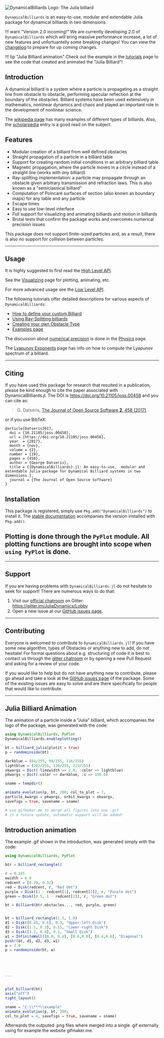 ![DynamicalBilliards Logo: The Julia billiard](http://i.imgur.com/NKgzYrt.gif)

`DynamicalBilliards` is an easy-to-use, modular and extendable Julia package for
dynamical billiards in two dimensions.

!!! warn "Version 2.0 incoming!"
    We are currently developing 2.0 of `DynamicalBilliards` which will bring massive
    performance increase, a lot of new features and unfortuantelly some breaking changes! You can view the [changelog](https://github.com/JuliaDynamics/DynamicalBilliards.jl/blob/master/CHANGELOG.md) to prepare for up coming changes.


!!! tip "Julia Billiard animation"
    Check out the example in the [tutorials](tutorials/examples/#julia-logo-billiard) page to see the code that created and animated the "Julia Billiard"!

## Introduction

A dynamical billiard is a system where a particle is propagating as a straight line from obstacle to obstacle, performing specular reflection at the boundary of the obstacles. Billiard systems have been used extensively in mathematics, nonlinear dynamics and chaos and played an important role in the development of nonlinear science.

The [wikipedia page](https://en.wikipedia.org/wiki/Dynamical_billiards) has many examples of different types of billiards. Also, the [scholarpedia](http://www.scholarpedia.org/article/Dynamical_billiards) entry is a good read on the subject.

## Features

* Modular creation of a billiard from well defined obstacles
* Straight propagation of a particle in a billiard table
* Support for creating random initial conditions in an arbitrary
  billiard table
* Magnetic propagation, where the particle moves in a circle instead
  of a straight line (works with *any* billiard)
* Ray-splitting implementation: a particle may propagate
  through an obstacle given arbitrary transmission and refraction
  laws. This is also known as a "semiclassical billiard"
* Computation of Poincaré surfaces of section (also known as boundary maps) for any table and any particle
* Escape times
* Easy to use low-level interface
* Full support for visualizing and animating billiards and motion in billiards
* Brutal tests that confirm the package works and overcomes numerical precision issues

This package does not support finite-sized particles and, as a result, there is
also no support for collision between particles.

---


## Usage
It is highly suggested to first read the [High Level API](/basic/high_level).

See the [Visualizing](visualizing) page for plotting, animating, etc.

For more advanced usage see the [Low Level API](/basic/low_level).

The following tutorials offer detailed descriptions for various aspects of `DynamicalBilliards`:

- [How to define your custom Billiard](/tutorials/billiard_table)
- [Using Ray-Splitting billiards](/tutorials/ray-splitting)
- [Creating your own Obstacle Type](/tutorials/own_obstacle)
- [Examples page](/tutorials/examples)

The discussion about [numerical precision](/physics/#numerical-precision) is done in the [Physics](/physics) page.

The [Lyapunov Exponents](/lyapunovs) page has info on how to compute the Lyapunov
spectrum of a billiard.


---

## Citing
If you have used this package for research that resulted in a publication, please be
kind enough to cite the paper associated with DynamicalBilliards.jl. The DOI is
https://doi.org/10.21105/joss.00458 and you can cite as:

>G. Datseris, [The Journal of Open Source Software **2**, 458
(2017)](https://doi.org/10.21105/joss.00458).

or if you use BibTeX:
```
@article{Datseris2017,
  doi = {10.21105/joss.00458},
  url = {https://doi.org/10.21105/joss.00458},
  year  = {2017},
  month = {nov},
  volume = {2},
  number = {19},
  pages = {458},
  author = {George Datseris},
  title = {{DynamicalBilliards}.jl: An easy-to-use,  modular and extendable Julia package for Dynamical Billiard systems in two dimensions.},
  journal = {The Journal of Open Source Software}
}
```

## Installation

This package is registered, simply use `Pkg.add("DynamicalBilliards")` to install it.
The [stable documentation](https://juliadynamics.github.io/DynamicalBilliards.jl/stable/) accompanies the version installed with `Pkg.add()`.

Plotting is done through the `PyPlot` module. All plotting functions are brought
into scope when `using PyPlot` is done.
---

---
## Support
If you are having problems with `DynamicalBilliards.jl` do not hesitate to seek for support! There are numerous ways to do that:

1. Visit our [official chatroom](https://gitter.im/JuliaDynamics/Lobby) on Gitter: https://gitter.im/JuliaDynamics/Lobby
2. Open a new issue at our [GitHub issues page](https://github.com/JuliaDynamics/DynamicalBilliards.jl/issues).

---
## Contributing
Everyone is welcomed to contribute to `DynamicalBilliards.jl`! If you have some new
algorithm, types of Obstacles or anything new to add, do not hesitate! For formal
questions about e.g. structuring of code it is best to contact us through the [gitter
chatroom](https://gitter.im/JuliaDynamics/Lobby) or by opening a new Pull Request and asking for a review of your code.

If you would like to help but do not have anything new to contribute, please go ahead
and take a look at the [GitHub issues page](https://github.com/JuliaDynamics/DynamicalBilliards.jl/issues) of the package.
Some of the existing issues are easy to solve and are there specifically for people that would
like to contribute.

---

## Julia Billiard Animation
The animation of a particle inside a "Julia" billiard, which accompanies the logo of the package, was generated with the code:
```julia
using DynamicalBilliards, PyPlot
DynamicalBilliards.enableplotting()

bt = billiard_julia(plotit = true)
p = randominside(bt)

darkblue = (64/255, 99/255, 216/255)
lightblue = (102/255, 130/255, 223/255)
okwargs = Dict(:linewidth => 2.0, :color => lightblue)
pkwargs = Dict(:color => darkblue, :s => 150.0)

sname = tempdir()

animate_evolution(p, bt, 200; col_to_plot = 7,
particle_kwargs = pkwargs, orbit_kwargs = okwargs,
savefigs = true, savename = sname)

# use gifmaker.me to merge all figures into one .gif
# in a future update, automatic support will be added!
```

## Introduction animation

The example .gif shown in the introduction, was generated simply with the code:
```julia
using DynamicalBilliards, PyPlot

btr = billiard_rectangle()

r = 0.165
ewidth = 6.0
redcent = [0.28, 0.32]
red = Disk(redcent, r, "Red dot")
purple = Disk([1 - redcent[1], redcent[2]], r, "Purple dot")
green = Disk([0.5, 1 - redcent[2]], r, "Green dot")

bt = Billiard(btr.obstacles..., red, purple, green)


bt = billiard_rectangle(1.5, 1.0)
d1 = Disk([0.45, 0.6], 0.3, "Upper-left Disk")
d2 = Disk([1.1, 0.3], 0.15, "Lower-right Disk")
d3 = Disk([1.2, 0.8], 0.1, "Small Disk")
w1 = InfiniteWall([0.0, 0.4], [0.6,0.0], [0.4,0.6], "Diagonal")
push!(bt, d1, d2, d3, w1)
ω = 2.0
p = randominside(bt, ω)





---


plot_billiard(bt)
axis("off")
tight_layout()

sname = "C:\\***\\example"
animate_evolution(p, bt, 200;
col_to_plot = 4, savefigs = true, savename = sname)
```
Afterwards the outputed .png files where merged into a single .gif externally using for example the website gifmaker.me.
